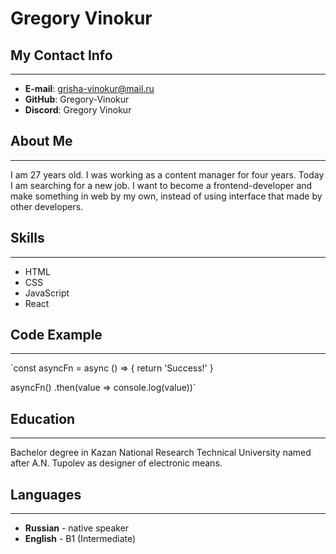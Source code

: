 # Gregory Vinokur

## My Contact Info
___
* **E-mail**: grisha-vinokur@mail.ru
* **GitHub**: Gregory-Vinokur
* **Discord**: Gregory Vinokur

## About Me
___
I am 27 years old. I was working as a content manager for four years. Today I am searching for a new job. 
I want to become a frontend-developer and make something in web by my own, instead of using interface that made by other developers. 

## Skills
___
* HTML
* CSS
* JavaScript
* React

## Code Example
___
`const asyncFn = async () => {
    return 'Success!'
}

asyncFn()
.then(value => console.log(value))`

## Education 
___
Bachelor degree in Kazan National Research Technical University named after A.N. Tupolev as designer of electronic means.

## Languages
___
* **Russian** - native speaker
* **English** - B1 (Intermediate)
